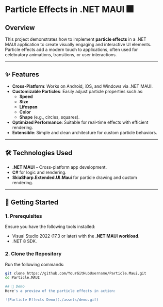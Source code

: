 # **Particle Effects in .NET MAUI** 🎆

## **Overview**  
This project demonstrates how to implement **particle effects** in a .NET MAUI application to create visually engaging and interactive UI elements. Particle effects add a modern touch to applications, often used for celebratory animations, transitions, or user interactions.

---

## **✨ Features**  

- **Cross-Platform**: Works on Android, iOS, and Windows via .NET MAUI.  
- **Customizable Particles**: Easily adjust particle properties such as:  
   - **Speed**  
   - **Size**  
   - **Lifespan**  
   - **Color**  
   - **Shape** (e.g., circles, squares).  
- **Optimized Performance**: Suitable for real-time effects with efficient rendering.  
- **Extensible**: Simple and clean architecture for custom particle behaviors.  

---

## **🛠️ Technologies Used**  
- **.NET MAUI** – Cross-platform app development.  
- **C#** for logic and rendering.  
- **SkiaSharp.Extended.UI.Maui** for particle drawing and custom rendering.  

---

## **🚀 Getting Started**  

### **1. Prerequisites**  
Ensure you have the following tools installed:  
- Visual Studio 2022 (17.3 or later) with the **.NET MAUI workload**.  
- .NET 8 SDK.  

### **2. Clone the Repository**  
Run the following commands:  
```bash  
git clone https://github.com/YourGitHubUsername/Particle.Maui.git  
cd Particle.MAUI 

## 🎥 Demo
Here's a preview of the particle effects in action:

![Particle Effects Demo](./assets/demo.gif)